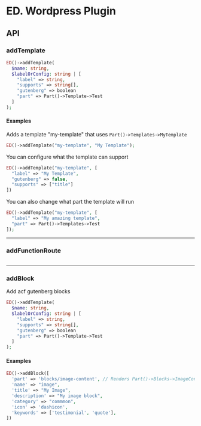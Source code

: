 # **ED. Wordpress Plugin**

## **API**

### **addTemplate**

```php
ED()->addTemplate(
  $name: string,
  $labelOrConfig: string | [
    "label" => string,
    "supports" => string[],
    "gutenberg" => boolean
    "part" => Part()->Template->Test
  ]
);
```

#### **Examples**

Adds a template "my-template" that uses `Part()->Templates->MyTemplate`

```php
ED()->addTemplate("my-template", "My Template");
```

You can configure what the template can support

```php
ED()->addTemplate("my-template", [
  "label" => "My Template",
  "gutenberg" => false,
  "supports" => ["title"]
])
```

You can also change what part the template will run

```php
ED()->addTemplate("my-template", [
  "label" => "My amazing template",
  "part" => Part()->Templates->Test
]);
```

---

### **addFunctionRoute**

```php

```

---

### **addBlock**

Add acf gutenberg blocks

```php
ED()->addTemplate(
  $name: string,
  $labelOrConfig: string | [
    "label" => string,
    "supports" => string[],
    "gutenberg" => boolean
    "part" => Part()->Template->Test
  ]
);
```

#### **Examples**

```php
ED()->addBlock([
  'part' => 'blocks/image-content', // Renders Part()->Blocks->ImageContent()
  'name' => "image",
  'title' => "My Image",
  'description' => "My image block",
  'category' => "commmon",
  'icon' => 'dashicon',
  'keywords' => ['testimonial', 'quote'],
])
```
